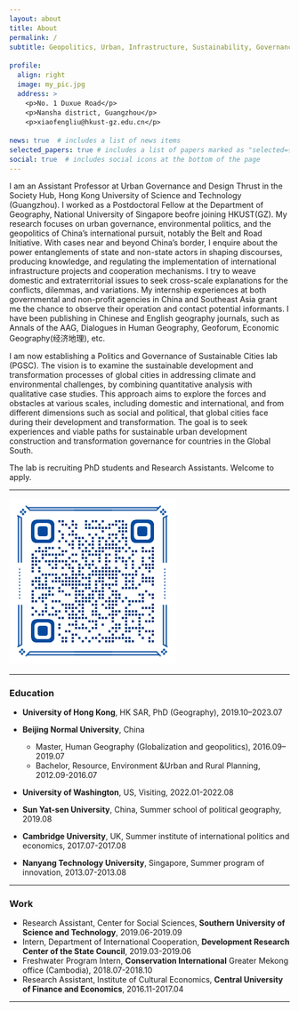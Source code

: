 ```yaml
---
layout: about
title: About
permalink: /
subtitle: Geopolitics, Urban, Infrastructure, Sustainability, Governance, Etc.

profile:
  align: right
  image: my_pic.jpg
  address: >
    <p>No. 1 Duxue Road</p>
    <p>Nansha district, Guangzhou</p>
    <p>xiaofengliu@hkust-gz.edu.cn</p>

news: true  # includes a list of news items
selected_papers: true # includes a list of papers marked as "selected={true}"
social: true  # includes social icons at the bottom of the page
---
```


I am an Assistant Professor at Urban Governance and Design Thrust in the Society Hub, Hong Kong University of Science and Technology (Guangzhou). I worked as a Postdoctoral Fellow at the Department of Geography, National University of Singapore beofre joining HKUST(GZ). My research focuses on urban governance, environmental politics, and the geopolitics of China’s international pursuit, notably the Belt and Road Initiative. With cases near and beyond China’s border, I enquire about the power entanglements of state and non-state actors in shaping discourses, producing knowledge, and regulating the implementation of international infrastructure projects and cooperation mechanisms. I try to weave domestic and extraterritorial issues to seek cross-scale explanations for the conflicts, dilemmas, and variations. My internship experiences at both governmental and non-profit agencies in China and Southeast Asia grant me the chance to observe their operation and contact potential informants. I have been publishing in Chinese and English geography journals, such as Annals of the AAG, Dialogues in Human Geography, Geoforum, Economic Geography(经济地理), etc. 

I am now establishing a Politics and Governance of Sustainable Cities lab (PGSC). The vision is to examine the sustainable development and transformation processes of global cities in addressing climate and environmental challenges, by combining quantitative analysis with qualitative case studies. This approach aims to explore the forces and obstacles at various scales, including domestic and international, and from different dimensions such as social and political, that global cities face during their development and transformation. The goal is to seek experiences and viable paths for sustainable urban development construction and transformation governance for countries in the Global South.

The lab is recruiting PhD students and Research Assistants. Welcome to apply.


***

![WeChat subscription account: MoreThanGeog](img/WeChat_MTG.png)

***

### Education
* **University of Hong Kong**, HK SAR,  PhD (Geography), 2019.10–2023.07
* **Beijing Normal University**, China
  * Master, Human Geography (Globalization and geopolitics), 2016.09–2019.07
  * Bachelor, Resource, Environment &Urban and Rural Planning, 2012.09-2016.07


* **University of Washington**, US,    Visiting,   2022.01-2022.08
* **Sun Yat-sen University**, China,   Summer school of political geography,   2019.08
* **Cambridge University**, UK,    Summer institute of international politics and economics,   2017.07-2017.08
* **Nanyang Technology University**, Singapore,   Summer program of innovation,   2013.07-2013.08


***

### Work
* Research Assistant, Center for Social Sciences, **Southern University of Science and Technology**,  2019.06-2019.09
* Intern, Department of International Cooperation, **Development Research Center of the State Council**,  2019.03-2019.06
* Freshwater Program Intern, **Conservation International** Greater Mekong office (Cambodia),  2018.07-2018.10
* Research Assistant, Institute of Cultural Economics, **Central University of Finance and Economics**,  2016.11-2017.04

***

